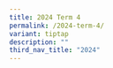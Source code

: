 ```yaml
---
title: 2024 Term 4
permalink: /2024-term-4/
variant: tiptap
description: ""
third_nav_title: "2024"
---
```

